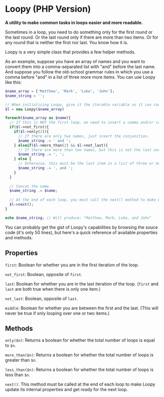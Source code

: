# Loopy (PHP Version)
**A utility to make common tasks in loops easier and more readable.**

Sometimes in a loop, you need to do something only for the first round or the last round. Or the last round only if there are more than two items. Or for any round that is neither the first nor last. You know how it is.

Loopy is a very simple class that provides a few helper methods.

As an example, suppose you have an array of names and you want to convert them into a comma-separated list with "and" before the last name. And suppose you follow the old-school grammar rules in which you use a comma before "and" in a list of three more more items. You can use Loopy like this:

```php
$name_array = ['Matthew', 'Mark', 'Luke', 'John'];
$name_string = '';

// When initializing Loopy, give it the iterable variable so it can count the items.
$l = new Loopy($name_array)

foreach($name_array as $name){
  // If this is NOT the first loop, we need to insert a comma and/or conjunction.
  if($l->not_first){
    if($l->only(2)){
      // If there are only two names, just insert the conjunction.
      $name_string .= ' and ';
    } elseif($l->more_than(2) && $l->not_last){
      // If there are more than two names, but this is not the last one, insert a comma.
      $name_string .= ', ';
    } else {
      // Otherwise, this must be the last item in a list of three or more. Insert comma and conjunction.
      $name_string .= ', and ';
    }
  }
  
  // Concat the name.
  $name_string .= $name;
  
  // At the end of each loop, you must call the next() method to make Loopy update its internal properties.
  $l->next();
}

echo $name_string; // Will produce: "Matthew, Mark, Luke, and John"
```

You can probably get the gist of Loopy's capabilities by browsing the souce code (it's only 50 lines), but here's a quick reference of available properties and methods.

## Properties
`first`: Boolean for whether you are in the first iteration of the loop.

`not_first`: Boolean, opposite of `first`.

`last`: Boolean for whether you are in the last iteration of the loop. (`first` and `last` are both true when there is only one item.)

`not_last`: Boolean, opposite of `last`.

`middle`: Boolean for whether you are between the first and the last. (This will never be true if only looping over one or two items.)

## Methods
`only($n)`: Returns a boolean for whether the total number of loops is equal to `$n`.

`more_than($n)`: Returns a boolean for whether the total number of loops is greater than `$n`.

`less_than($n)`: Returns a boolean for whether the total number of loops is less than `$n`.

`next()`: This method must be called at the end of each loop to make Loopy update its internal properties and get ready for the next loop.
